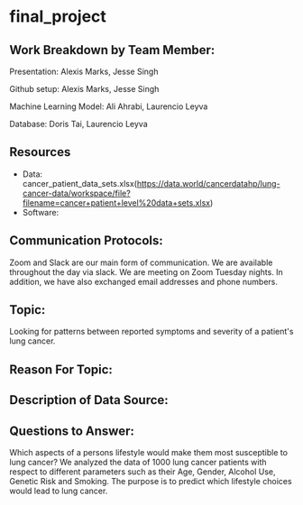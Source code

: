 # final_project

## Work Breakdown by Team Member:
Presentation: Alexis Marks, Jesse Singh

Github setup: Alexis Marks, Jesse Singh

Machine Learning Model: Ali Ahrabi, Laurencio Leyva

Database: Doris Tai, Laurencio Leyva

## Resources
 - Data: cancer_patient_data_sets.xlsx(https://data.world/cancerdatahp/lung-cancer-data/workspace/file?filename=cancer+patient+level%20data+sets.xlsx)
 - Software: 
## Communication Protocols:
Zoom and Slack are our main form of communication. We are available throughout the day via slack. We are meeting on Zoom Tuesday nights. In addition, we have also exchanged email addresses and phone numbers.  

## Topic:
Looking for patterns between reported symptoms and severity of a patient's lung cancer. 

## Reason For Topic:

## Description of Data Source:

## Questions to Answer:
Which aspects of a persons lifestyle would make them most susceptible to lung cancer? We analyzed the data of 1000 lung cancer patients with respect to different parameters such as their Age, Gender, Alcohol Use, Genetic Risk and Smoking. The purpose is to predict which lifestyle choices would lead to lung cancer.
